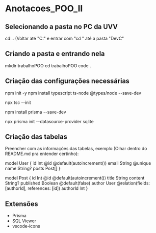 # Anotacoes_POO_II

## Selecionando a pasta no PC da UVV
cd ..
(Voltar até "C:" e entrar com "cd " até a pasta "DevC"

## Criando a pasta e entrando nela
mkdir trabalhoPOO
cd trabalhoPOO
code .

## Criação das configurações necessárias
npm init -y
npm install typescript ts-node @types/node --save-dev

npx tsc --init

npm install prisma --save-dev

npx prisma init --datasource-provider sqlite

## Criação das tabelas
Preencher com as informações das tabelas, exemplo (Olhar dentro do README.md pra entender certinho):

model User {
  id    Int     @id @default(autoincrement())
  email String  @unique
  name  String?
  posts Post[]
}

model Post {
  id        Int     @id @default(autoincrement())
  title     String
  content   String?
  published Boolean @default(false)
  author    User    @relation(fields: [authorId], references: [id])
  authorId  Int
}

## Extensões
- Prisma
- SQL Viewer
- vscode-icons
